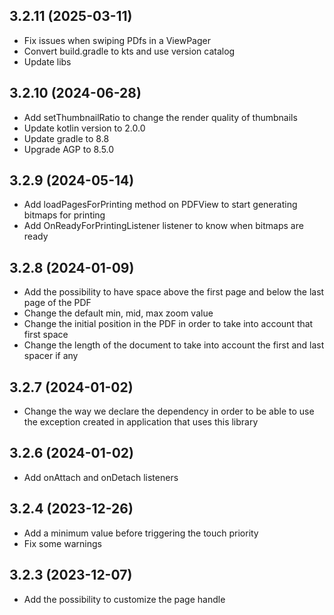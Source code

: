 ## 3.2.11 (2025-03-11)
* Fix issues when swiping PDfs in a ViewPager
* Convert build.gradle to kts and use version catalog
* Update libs

## 3.2.10 (2024-06-28)
* Add setThumbnailRatio to change the render quality of thumbnails
* Update kotlin version to 2.0.0
* Update gradle to 8.8
* Upgrade AGP to 8.5.0

## 3.2.9 (2024-05-14)
* Add loadPagesForPrinting method on PDFView to start generating bitmaps for printing
* Add OnReadyForPrintingListener listener to know when bitmaps are ready

## 3.2.8 (2024-01-09)
* Add the possibility to have space above the first page and below the last page of the PDF
* Change the default min, mid, max zoom value
* Change the initial position in the PDF in order to take into account that first space
* Change the length of the document to take into account the first and last spacer if any

## 3.2.7 (2024-01-02)
* Change the way we declare the dependency in order to be able to use the exception created in 
  application that uses this library

## 3.2.6 (2024-01-02)
* Add onAttach and onDetach listeners

## 3.2.4 (2023-12-26)
* Add a minimum value before triggering the touch priority
* Fix some warnings

## 3.2.3 (2023-12-07)
* Add the possibility to customize the page handle
